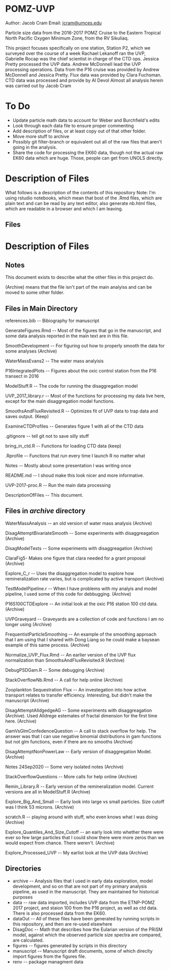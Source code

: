 # POMZ-UVP

Author: Jacob Cram
Email: jcram@umces.edu


Particle size data from the 2016-2017 POMZ Cruise to the Eastern Tropical North Pacific Oxygen Minimum Zone, from the RV Sikuliaq.

This project focuses specifically on one station, Station P2, which we surveyed over the course of a week Rachael Lekanoff ran the UVP, Gabrielle Rocap was the chief scientist in charge of the CTD ops. Jessica Pretty processed the UVP data. Andrew McDonnell lead the UVP processing operations. Data from the P16 cruise was provided by Andrew McDonnell and Jessica Pretty.
Flux data was provided by Clara Fuchsman.
CTD data was processed and provide by Al Devol
Almost all analysis herein was carried out by Jacob Cram

# To Do
  * Update particle math data to account for Weber and Burchfield's edits
  * Look through each data file to ensure proper commenting
  * Add description of files, or at least copy out of that other folder.
  * Move more stuff to archive
  * Possibly git filter-branch or equivalent out all of the raw files that aren't going in the analysis.
  * Share the code for processing the EK60 data, though not the actual raw EK60 data which are huge. Those, people can get from UNOLS directly.

# Description of Files
What follows is a description of the contents of this repository
Note: I'm using rstudio notebooks, which mean that bost of the .Rmd files, which are plain text and can be read by any text editor, also generate nb.html files, which are readable in a browser and which I am leaving.

## Files

# Description of Files

## Notes
This document exists to describe what the other files in this project do.

(Archive) means that the file isn't part of the main analyiss and can be moved to some other folder.

## Files in Main Directory

references.bib -- Bibiography for manuscript

GenerateFigures.Rmd -- Most of the figures that go in the manuscript, and some data analysis reported in the main text are in this file.

SmoothDevelopment -- For figuring out how to properly smooth the data for some analyses (Archive)

WaterMassEvans2 -- The water mass analyisis

P16IntegratedPlots -- Figures about the oxic control station from the P16 transect in 2016

ModelStuff.R -- The code for running the disaggregation model

UVP_2017_library.r -- Most of the functions for processing my data live here, except for the main disaggregation model functions.

SmoothsAndFluxRevisited.R -- Optimizes fit of UVP data to trap data and saves output. (Keep)

ExamineCTDProfiles -- Generates figure 1 with all of the CTD data

.gitignore -- tell git not to save silly stuff

bring_in_ctd.R -- Functions for loading CTD data (keep)

.Rprofile -- Functions that run every time I launch R no matter what

Notes -- Mostly about some presentation I was writing once

README.md -- I shoud make this look nicer and more informative.

UVP-2017-proc.R -- Run the main data processing

DescriptionOfFiles -- This document.


## Files in *archive* directory

WaterMassAnalysis -- an old version of water mass analysis (Archive)


DisagAttemptBivariateSmooth -- Some experiments with disaggreagation (Archive)

DisagModelTests -- Some experiments with disaggreagation (Archive)



ClaraFig5- Makes one figure that clara needed for a grant proposal (Archive)

Explore_C_r -- Uses the disaggregation model to explore how remineralization rate varies, but is complicated by active transport (Archive)

TestModelPipeline.r -- When I have problems with my analyis and model pipeline, I used some of this code for debbugging. (Archive)

P16S100CTDExplore -- An initial look at the oxic P16 station 100 ctd data. (Archive)

UVPGraveyard -- Graveyards are a collection of code and functions I am no longer using (Archive)

FrequentistParticleSmoothing -- An example of the smoothing approach that I am using that I shared with Dong Liang so he could make a baysean example of this same process. (Archive)

Normalize_UVP_Flux.Rmd -- An earlier version of the UVP flux normalization than SmoothsAndFluxRevisited.R (Archive)

DebugPSDGam.R -- Some debugging (Archive)

StackOverflowNb.Rmd -- A call for help online (Archive)

Zooplankton Sequestration Flux -- An investegation into how active transport relates to transfer efficiency. Interesting, but didn't make the manuscript (Archive)

DisagAttemptAlldgedgeAG -- Some experiments with disaggreagation (Archive). Used Alldrege estemates of fractal dimension for the first time here. (Archive)

GamVsGlmConfedenceQuestion -- A call to stack overflow for help. The answer was that I can use negative binomial distributions in gam functions but not glm functions, even if there are no smooths (Archive)

DisagAttemptNonPowerLaw -- Early version of disaggregation Model. (Archive)

Notes 24Sep2020 -- Some very isolated notes (Archive)

StackOverflowQuestions -- More calls for help online (Archive)

Remin_Library.R -- Early version of the remineralization model. Current versions are all in ModelStuff.R (Archive)

Explore_Big_And_Small -- Early look into large vs small particles. Size cutoff was I think 53 microns. (Archive) 

scratch.R -- playing around with stuff, who even knows what I was doing (Archive)

Explore_Quantiles_And_Size_Cutoff -- an early look into whether there were ever so few large particles that I could show there were more zeros than we would expect from chance. There weren't. (Archive)

Explore_Processed_UVP -- My earlist look at the UVP data (Archive)

## Directories
  * archive -- Analysis files that I used in early data exploration, model development, and so on that are not part of my primary analysis pipeline, as used in the manuscript. They are maintained for historical purposes
  * data -- raw data imported, includes UVP data from the ETNP-POMZ 2017 project, and staion 100 from the P16 project, as well as ctd data. There is also processed data from the EK60.
  * dataOut -- All of these files have been generated by running scripts in this repository, and then are re-used elsewhere
  * DisagDoc -- Math that describes how the Eularian version of the PRiSM model, against which the observed particle size spectra are compared, are calculated.
  * figures -- figures generated by scripts in this directory
  * manuscript -- Manuscript draft documents, some of which direclty import figures from the figures file.
  * renv -- package managment data
